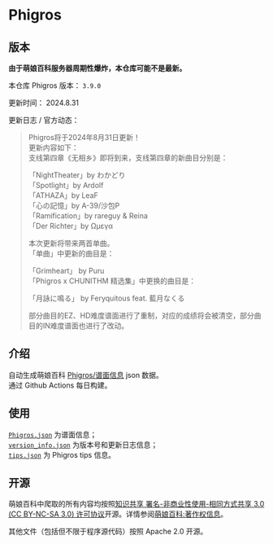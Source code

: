 # Phigros

## 版本

**由于萌娘百科服务器周期性爆炸，本仓库可能不是最新。**

本仓库 Phigros 版本： <!-- begin Phigros version --> `3.9.0` <!-- end Phigros version -->

更新时间： <!-- begin Phigros time --> 2024.8.31 <!-- end Phigros time -->

更新日志 / 官方动态：
<!-- begin Phigros log -->
> Phigros将于2024年8月31日更新！  
> 更新内容如下：  
> 支线第四章《无相乡》即将到来，支线第四章的新曲目分别是：  
>   
> 「NightTheater」by わかどり  
> 「Spotlight」by Ardolf  
> 「ATHAZA」by LeaF  
> 「心の記憶」by A-39/沙包P  
> 「Ramification」by rareguy & Reina  
> 「Der Richter」by Ωμεγα  
>   
> 本次更新将带来两首单曲。  
> 「单曲」中更新的曲目是：  
>   
> 「Grimheart」 by Puru  
> 「Phigros x CHUNITHM 精选集」中更换的曲目是：  
>   
> 「月詠に鳴る」 by Feryquitous feat. 藍月なくる  
>   
> 部分曲目的EZ、HD难度谱面进行了重制，对应的成绩将会被清空，部分曲目的IN难度谱面也进行了改动。  
<!-- end Phigros log -->

## 介绍

自动生成萌娘百科 [Phigros/谱面信息](https://mzh.moegirl.org.cn/Phigros/谱面信息) json 数据。  
通过 Github Actions 每日构建。

## 使用

[`Phigros.json`](https://ssmzhn.github.io/Phigros/Phigros.json) 为谱面信息；  
[`version_info.json`](https://ssmzhn.github.io/Phigros/version_info.json) 为版本号和更新日志信息；  
[`tips.json`](https://ssmzhn.github.io/Phigros/tips.json) 为 Phigros tips 信息。

## 开源
萌娘百科中爬取的所有内容均按照[知识共享 署名-非商业性使用-相同方式共享 3.0 (CC BY-NC-SA 3.0) 许可协议](https://creativecommons.org/licenses/by-nc-sa/3.0/cn/)开源。详情参阅[萌娘百科:著作权信息](https://mzh.moegirl.org.cn/%E8%90%8C%E5%A8%98%E7%99%BE%E7%A7%91:%E8%91%97%E4%BD%9C%E6%9D%83%E4%BF%A1%E6%81%AF)。

其他文件（包括但不限于程序源代码）按照 Apache 2.0 开源。
